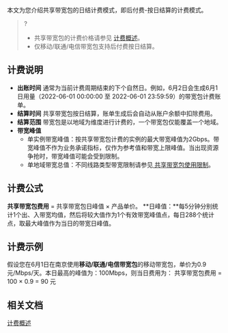 本文为您介绍共享带宽包的日结计费模式，即后付费-按日结算的计费模式。
>?
>- 共享带宽包的计费价格请参见 [计费概述](https://cloud.tencent.com/document/product/684/15255)。
>- 仅移动/联通/电信带宽包支持后付费按日结算。
>

## 计费说明
- **出账时间**
  通常为当前计费周期结束的下个自然日。例如，6月2日会生成6月1日用量（2022-06-01 00:00:00 至 2022-06-01 23:59:59）的带宽包计费账单。
- **结算时间**
  共享带宽包按日结算，账单生成后会自动从账户余额中扣除费用。
- **结算范围**
  带宽包是以地域为维度进行计费的，一个带宽包仅能覆盖一个地域。
- **带宽峰值**
  - 单实例带宽峰值：按共享带宽包计费的实例的最大带宽峰值为2Gbps。带宽峰值不作为业务承诺指标，仅作为参考值和带宽上限峰值。当出现资源争抢时，带宽峰值可能会受到限制。
  - 单地域带宽总值：不同线路类型带宽限制请参见[ 共享带宽包使用限制](https://cloud.tencent.com/document/product/684/15247#.E5.B8.A6.E5.AE.BD.E5.B3.B0.E5.80.BC)。

## 计费公式
**共享带宽包费用** = 共享带宽包日峰值 × 产品单价。
**日峰值：**每5分钟分别统计1个出、入带宽均值，然后将较大值作为1个有效带宽峰值点，每日288个统计点，取最大峰值作为当日的带宽日峰值。


## 计费示例
假设您在6月1日在南京使用**移动/联通/电信带宽包**的移动带宽包，单价为0.9元/Mbps/天。本日最高的峰值为：100Mbps，则当日费用为：
共享带宽包费用 = 100 × 0.9 = 90 元


## 相关文档
[计费概述](https://cloud.tencent.com/document/product/684/15255)
